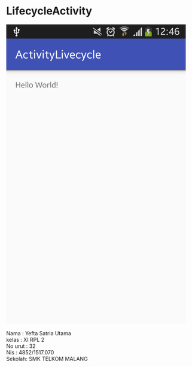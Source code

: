 # LifecycleActivity

![Screenshot](https://github.com/yefta11/LifecycleActivity/blob/master/la1.png)

Nama : Yefta Satria Utama <br>
kelas : XI RPL 2 <br>
No urut : 32 <br>
Nis : 4852/1517.070 <br>
Sekolah: SMK TELKOM MALANG
